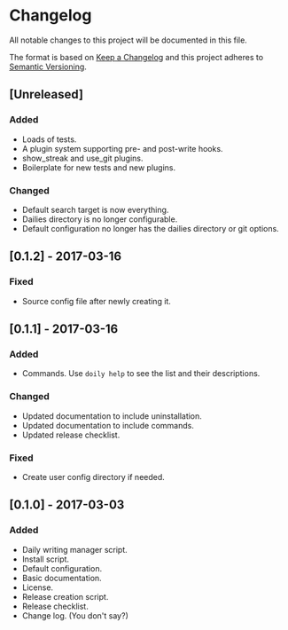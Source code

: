 # Changelog

All notable changes to this project will be documented in this file.

The format is based on [Keep a Changelog](http://keepachangelog.com/)
and this project adheres to [Semantic Versioning](http://semver.org/).

## [Unreleased]
### Added

* Loads of tests.
* A plugin system supporting pre- and post-write hooks.
* show_streak and use_git plugins.
* Boilerplate for new tests and new plugins.

### Changed

* Default search target is now everything.
* Dailies directory is no longer configurable.
* Default configuration no longer has the dailies directory or git options.

## [0.1.2] - 2017-03-16
### Fixed

* Source config file after newly creating it.


## [0.1.1] - 2017-03-16
### Added

* Commands. Use `doily help` to see the list and their descriptions.

### Changed

* Updated documentation to include uninstallation.
* Updated documentation to include commands.
* Updated release checklist.

### Fixed

* Create user config directory if needed.


## [0.1.0] - 2017-03-03
### Added

* Daily writing manager script.
* Install script.
* Default configuration.
* Basic documentation.
* License.
* Release creation script.
* Release checklist.
* Change log. (You don't say?)
